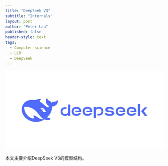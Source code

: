 ```yaml
---
title: "DeepSeek V3"
subtitle: "Internals"
layout: post
author: "Peter Lau"
published: false
header-style: text
tags:
  - Computer science
  - LLM
  - DeepSeek 
---
```



<div>
  <img class="shadow" src="/img/deepseek/DeepSeek-Logo.jpg" width="800" height="250" alt="Transformer Architecture">
</div>


本文主要介绍DeepSeek V3的模型结构。